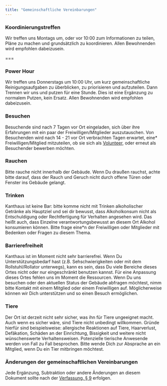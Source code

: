 ```yaml
---
title: "Gemeinschaftliche Vereinbarungen"
---
```


### Koordinierungstreffen

Wir treffen uns Montags um, oder vor 10:00 zum Informationen zu teilen, Pläne zu machen und grundsätzlich zu koordinieren. Allen Bewohnenden wird empfohlen dabeizusein.

===

### Power Hour

Wir treffen uns Donnerstags um 10:00 Uhr, um kurz gemeinschaftliche Reinigungsaufgaben zu überblicken, zu priorisieren und aufzuteilen. Dann Trennen wir uns und putzen für eine Stunde. Dies ist eine Ergänzung zu normalem Putzen, kein Ersatz. Allen Bewohnenden wird empfohlen dabeizusein.

### Besuchen

Besuchende sind nach 7 Tagen vor Ort eingeladen, sich über ihre Erfahrungen mit ein paar der Freiwilligen/Mitglieder auszutauschen. Von Besuchenden wird nach 14 - 21 vor Ort verbrachten Tagen erwartet, eine* Freiwilligen/Mitglied mitzuteilen, ob sie sich als [ Volunteer](../constitution#5-volunteer), oder erneut als Besuchender bewerben möchten.

### Rauchen

Bitte rauche nicht innerhalb der Gebäude. Wenn Du draußen rauchst, achte bitte darauf, dass der Rauch und Geruch nicht durch offene Türen oder Fenster ins Gebäude gelangt.

### Trinken

Kanthaus ist keine Bar: bitte komme nicht mit Trinken alkoholischer Getränke als Hauptziel und sei dir bewusst, dass Alkoholkonsum nicht als Entschuldigung oder Rechtfertigung für Verhalten angesehen wird. Das heißt auch, dass Einzelne verantwortungsbewusst an diesem Ort Alkohol konsumieren können. Bitte frage eine*n der Freiwilligen oder Mitglieder mit Bedenken oder Fragen zu diesem Thema.

### Barrierefreiheit

Kanthaus ist im Moment nicht sehr barrierefrei. Wenn Du Unterstützungsbedarf hast (z.B. Sehschwierigkeiten oder mit dem Rollstuhl/Rollator unterwegs), kann es sein, dass Du viele Bereiche dieses Ortes nicht oder nur eingeschränkt benutzen kannst. Für eine Anpassung dieses Ortes fehlen uns im Moment die Ressourcen. Wenn Du uns besuchen oder den aktuellen Status der Gebäude abfragen möchtest, nimm bitte Kontakt mit einem Mitglied oder einem Freiwilligen auf. Möglicherweise können wir Dich unterstützen und so einen Besuch ermöglichen.

### Tiere

Der Ort ist derzeit nicht sehr sicher, was ihn für Tiere ungeeignet macht. Auch wenn es sicher wäre, sind Tiere nicht unbedingt willkommen. Gründe hierfür sind beispielsweise: allergische Reaktionen auf Tiere, Haarverlust, Defäkation, Schäden an der Einrichtung, Bissigkeit und weitere nicht wünschenswerte Verhaltensweisen. Potenzielle tierische Anwesende werden von Fall zu Fall besprochen. Bitte wende Dich zur Absprache an ein Mitglied, wenn Du ein Tier mitbringen möchtest.

### Änderungen der gemeinschaftlichen Vereinbarungen

Jede Ergänzung, Subtraktion oder andere Änderungen an diesem Dokument sollte nach der [ Verfassung, § 9](../constitution#9-changing-the-collective-agreements) erfolgen.
